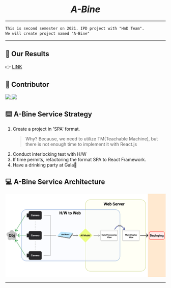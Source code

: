 <div>
  <h1 align="center"><i>A-Bine</i></h1>
</div>

---  

    This is second semester on 2021. IPD project with "HnD Team".  
    We will create project named "A-Bine"

---  
## **🍾 Our Results**
👉 [LINK]()

## **🤟 Contributor**
<a href="https://github.com/JH9892" align="center">
      <img src=https://img.shields.io/badge/HnD-JH9892-8442ff?style=square&labelColor=fffec9 />
</a>
<a href="https://github.com/YSG9808" align="center">
      <img src=https://img.shields.io/badge/HnD-YSG9808-00a66e?style=square&labelColor=fffec9 />
</a>

## **⌨️ A-Bine Service Strategy**  
1. Create a project in 'SPA' format.  
    > Why? Because, we need to utilize TM(Teachable Machine), but there is not enough time to implement it with React.js
2. Conduct interlocking test with H/W  
3. If time permits, refactoring the format SPA to React Framework.
4. Have a drinking party at Gala🍾

## **💻 A-Bine Service Architecture**

![service Architecture](https://github.com/JH9892/A_bine/blob/main/ref/architecture_design/our_architecture.png)  

--- 
